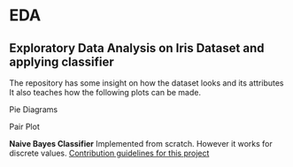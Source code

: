 # EDA

## Exploratory Data Analysis on Iris Dataset and applying classifier

The repository has some insight on how the dataset looks and its attributes
It also teaches how the following plots can be made.

Pie Diagrams

Pair Plot
    
**Naive Bayes Classifier** Implemented from scratch. However it works for discrete values.
[Contribution guidelines for this project](https://github.com/jpg-130/EDA/blob/master/Pair%20Plot.ipynb)